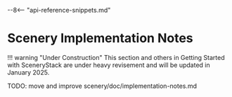 --8<-- "api-reference-snippets.md"

<link rel="stylesheet" href="/css/examples.css">

# Scenery Implementation Notes

!!! warning "Under Construction"
    This section and others in Getting Started with SceneryStack are under heavy revisement
    and will be updated in January 2025.

TODO: move and improve scenery/doc/implementation-notes.md